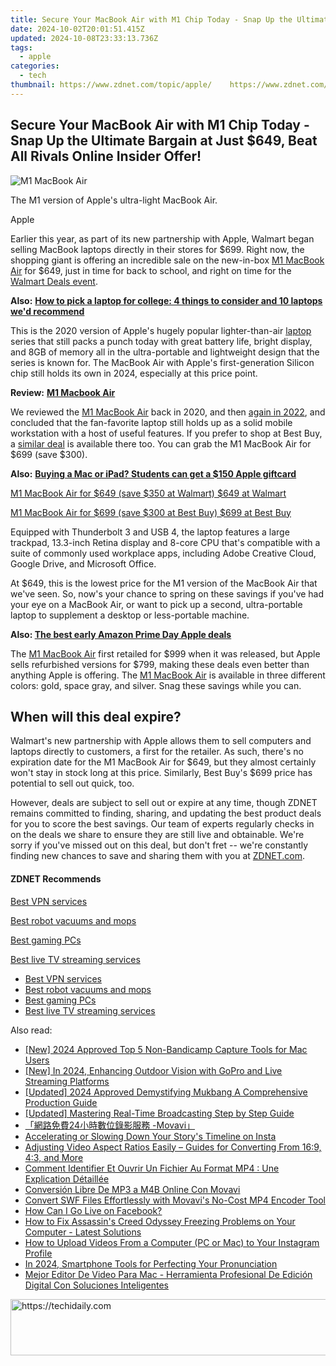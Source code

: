```yaml
---
title: Secure Your MacBook Air with M1 Chip Today - Snap Up the Ultimate Bargain at Just $649, Beat All Rivals Online | ZDNet's Insider Offer!
date: 2024-10-02T20:01:51.415Z
updated: 2024-10-08T23:33:13.736Z
tags:
  - apple
categories:
  - tech
thumbnail: https://www.zdnet.com/topic/apple/    https://www.zdnet.com/a/img/resize/de876f803c70fa7faab2882a85efc08654ee5f91/2023/10/11/df696a68-84d0-4ca4-9ab0-9de18ec84f4a/19.jpg?width=170&height=96&fit=crop&auto=webp
---
```


## Secure Your MacBook Air with M1 Chip Today - Snap Up the Ultimate Bargain at Just $649, Beat All Rivals Online  Insider Offer!

![M1 MacBook Air](https://www.zdnet.com/a/img/resize/4ef86063220800169094b55f296c42221ec55520/2024/07/09/c52cce93-26b2-4c56-beab-b13f10fb6761/apple-macbook-air-m1-prime-day.jpg?auto=webp&width=1280)

The M1 version of Apple's ultra-light MacBook Air.

Apple

Earlier this year, as part of its new partnership with Apple, Walmart began selling MacBook laptops directly in their stores for $699\. Right now, the shopping giant is offering an incredible sale on the new-in-box [M1 MacBook Air](https://goto.walmart.com/c/5597632/565706/9383?sharedid=zdnet&partnerpropertyid=1980086&u=https%3A%2F%2Fwww.walmart.com%2Fip%2FApple-MacBook-Air-13-3-inch-Laptop-Silver-M1-Chip-8GB-RAM-256GB-storage%2F609040889&subId1=zd-__COM_CLICK_ID__-dtp) for $649, just in time for back to school, and right on time for the [Walmart Deals event](https://www.zdnet.com/home-and-office/get-a-walmart-membership-for-half-off-right-now-heres-how/). 

**Also:** [**How to pick a laptop for college: 4 things to consider and 10 laptops we'd recommend**](https://www.zdnet.com/article/how-to-pick-a-laptop-for-college/)

This is the 2020 version of Apple's hugely popular lighter-than-air [laptop](https://www.zdnet.com/article/best-laptop/) series that still packs a punch today with great battery life, bright display, and 8GB of memory all in the ultra-portable and lightweight design that the series is known for. The MacBook Air with Apple's first-generation Silicon chip still holds its own in 2024, especially at this price point. 

**Review:** [**M1 Macbook Air**](https://www.zdnet.com/article/m1-macbook-air-long-term-review/)

We reviewed the [M1 MacBook Air](https://www.zdnet.com/video/m1-macbook-air-review-impressive-but-my-intel-macbook-pro-is-better/) back in 2020, and then [again in 2022](https://www.zdnet.com/article/m1-macbook-air-long-term-review/), and concluded that the fan-favorite laptop still holds up as a solid mobile workstation with a host of useful features. If you prefer to shop at Best Buy, a [similar deal](https://shop-links.co/link/?url=https%3A%2F%2Fwww.bestbuy.com%2Fsite%2Fmacbook-air-13-3-laptop-apple-m1-chip-8gb-memory-256gb-ssd-space-gray%2F5721600.p&publisher_slug=itechdaily19598&exclusive=1) is available there too. You can grab the M1 MacBook Air for $699 (save $300). 

**Also:** [**Buying a Mac or iPad? Students can get a $150 Apple giftcard**](https://www.zdnet.com/home-and-office/students-and-parents-buy-a-discounted-mac-or-ipad-and-get-a-150-apple-gift-card-heres-how/)

[M1 MacBook Air for $649 (save $350 at Walmart) $649 at Walmart](https://goto.walmart.com/c/159047/565706/9383?&sharedid=zdnet&partnerpropertyid=1980086&u=https%3A%2F%2Fwww.walmart.com%2Fip%2FApple-MacBook-Air-13-3-inch-Laptop-Space-Gray-M1-Chip-8GB-RAM-256GB-storage%2F609040889&subId1=zd-%5F%5FCOM%5FCLICK%5FID%5F%5F-dtp)

[M1 MacBook Air for $699 (save $300 at Best Buy) $699 at Best Buy](https://shop-links.co/link/?url=https%3A%2F%2Fwww.bestbuy.com%2Fsite%2Fmacbook-air-13-3-laptop-apple-m1-chip-8gb-memory-256gb-ssd-space-gray%2F5721600.p&publisher_slug=itechdaily19598&exclusive=1)

Equipped with Thunderbolt 3 and USB 4, the laptop features a large trackpad, 13.3-inch Retina display and 8-core CPU that's compatible with a suite of commonly used workplace apps, including Adobe Creative Cloud, Google Drive, and Microsoft Office.

At $649, this is the lowest price for the M1 version of the MacBook Air that we've seen. So, now's your chance to spring on these savings if you've had your eye on a MacBook Air, or want to pick up a second, ultra-portable laptop to supplement a desktop or less-portable machine. 

**Also: [The best early Amazon Prime Day Apple deals](https://www.zdnet.com/article/best-early-amazon-prime-day-apple-deals-2024/)** 

The [M1 MacBook Air](https://shop-links.co/link/?url=https%3A%2F%2Fwww.bestbuy.com%2Fsite%2Fmacbook-air-13-3-laptop-apple-m1-chip-8gb-memory-256gb-ssd-space-gray-space-gray%2F5721600.p%3FskuId%3D5721600&publisher_slug=itechdaily19598&exclusive=1) first retailed for $999 when it was released, but Apple sells refurbished versions for $799, making these deals even better than anything Apple is offering. The [M1 MacBook Air](https://goto.walmart.com/c/5597632/565706/9383?sharedid=zdnet&partnerpropertyid=1980086&u=https%3A%2F%2Fwww.walmart.com%2Fip%2FApple-MacBook-Air-13-3-inch-Laptop-Silver-M1-Chip-8GB-RAM-256GB-storage%2F609040889&subId1=zd-__COM_CLICK_ID__-dtp) is available in three different colors: gold, space gray, and silver. Snag these savings while you can. 

## When will this deal expire?

Walmart's new partnership with Apple allows them to sell computers and laptops directly to customers, a first for the retailer. As such, there's no expiration date for the M1 MacBook Air for $649, but they almost certainly won't stay in stock long at this price. Similarly, Best Buy's $699 price has potential to sell out quick, too. 

However, deals are subject to sell out or expire at any time, though ZDNET remains committed to finding, sharing, and updating the best product deals for you to score the best savings. Our team of experts regularly checks in on the deals we share to ensure they are still live and obtainable. We're sorry if you've missed out on this deal, but don't fret -- we're constantly finding new chances to save and sharing them with you at [ZDNET.com](https://www.zdnet.com/). 

#### **ZDNET** Recommends

[Best VPN services](https://www.zdnet.com/article/best-vpn/ "Best VPN services")

[Best robot vacuums and mops](https://www.zdnet.com/article/best-robot-vacuum-mop/ "Best robot vacuums and mops")

[Best gaming PCs](https://www.zdnet.com/article/best-gaming-pc/ "Best gaming PCs")

[Best live TV streaming services](https://www.zdnet.com/article/best-live-tv-streaming-service/ "Best live TV streaming services")

* [Best VPN services](https://www.zdnet.com/article/best-vpn/ "Best VPN services")
* [Best robot vacuums and mops](https://www.zdnet.com/article/best-robot-vacuum-mop/ "Best robot vacuums and mops")
* [Best gaming PCs](https://www.zdnet.com/article/best-gaming-pc/ "Best gaming PCs")
* [Best live TV streaming services](https://www.zdnet.com/article/best-live-tv-streaming-service/ "Best live TV streaming services")

<ins class="adsbygoogle"
     style="display:block"
     data-ad-format="autorelaxed"
     data-ad-client="ca-pub-7571918770474297"
     data-ad-slot="1223367746"></ins>

<ins class="adsbygoogle"
     style="display:block"
     data-ad-client="ca-pub-7571918770474297"
     data-ad-slot="8358498916"
     data-ad-format="auto"
     data-full-width-responsive="true"></ins>

<span class="atpl-alsoreadstyle">Also read:</span>
<div><ul>
<li><a href="https://screen-mirroring-recording.techidaily.com/new-2024-approved-top-5-non-bandicamp-capture-tools-for-mac-users/"><u>[New] 2024 Approved Top 5 Non-Bandicamp Capture Tools for Mac Users</u></a></li>
<li><a href="https://facebook-video-files.techidaily.com/new-in-2024-enhancing-outdoor-vision-with-gopro-and-live-streaming-platforms/"><u>[New] In 2024, Enhancing Outdoor Vision with GoPro and Live Streaming Platforms</u></a></li>
<li><a href="https://facebook-record-videos.techidaily.com/updated-2024-approved-demystifying-mukbang-a-comprehensive-production-guide/"><u>[Updated] 2024 Approved Demystifying Mukbang A Comprehensive Production Guide</u></a></li>
<li><a href="https://fox-http.techidaily.com/updated-mastering-real-time-broadcasting-step-by-step-guide/"><u>[Updated] Mastering Real-Time Broadcasting Step by Step Guide</u></a></li>
<li><a href="https://some-tips.techidaily.com/24-movavi/"><u>「網路免費24小時數位錄影服務 -Movavi」</u></a></li>
<li><a href="https://article-files.techidaily.com/accelerating-or-slowing-down-your-storys-timeline-on-insta/"><u>Accelerating or Slowing Down Your Story's Timeline on Insta</u></a></li>
<li><a href="https://some-tips.techidaily.com/adjusting-video-aspect-ratios-easily-guides-for-converting-from-169-43-and-more/"><u>Adjusting Video Aspect Ratios Easily – Guides for Converting From 16:9, 4:3, and More</u></a></li>
<li><a href="https://some-tips.techidaily.com/comment-identifier-et-ouvrir-un-fichier-au-format-mp4-une-explication-detaillee/"><u>Comment Identifier Et Ouvrir Un Fichier Au Format MP4 : Une Explication Détaillée</u></a></li>
<li><a href="https://some-tips.techidaily.com/conversion-libre-de-mp3-a-m4b-online-con-movavi/"><u>Conversión Libre De MP3 a M4B Online Con Movavi</u></a></li>
<li><a href="https://some-tips.techidaily.com/convert-swf-files-effortlessly-with-movavis-no-cost-mp4-encoder-tool/"><u>Convert SWF Files Effortlessly with Movavi's No-Cost MP4 Encoder Tool</u></a></li>
<li><a href="https://facebook-clips.techidaily.com/how-can-i-go-live-on-facebook/"><u>How Can I Go Live on Facebook?</u></a></li>
<li><a href="https://win-blog.techidaily.com/how-to-fix-assassins-creed-odyssey-freezing-problems-on-your-computer-latest-solutions/"><u>How to Fix Assassin's Creed Odyssey Freezing Problems on Your Computer - Latest Solutions</u></a></li>
<li><a href="https://some-tips.techidaily.com/how-to-upload-videos-from-a-computer-pc-or-mac-to-your-instagram-profile/"><u>How to Upload Videos From a Computer (PC or Mac) to Your Instagram Profile</u></a></li>
<li><a href="https://screen-sharing-recording.techidaily.com/in-2024-smartphone-tools-for-perfecting-your-pronunciation/"><u>In 2024, Smartphone Tools for Perfecting Your Pronunciation</u></a></li>
<li><a href="https://some-tips.techidaily.com/mejor-editor-de-video-para-mac-herramienta-profesional-de-edicion-digital-con-soluciones-inteligentes/"><u>Mejor Editor De Video Para Mac - Herramienta Profesional De Edición Digital Con Soluciones Inteligentes</u></a></li>
</ul></div>

<!-- affiliate ads begin -->
<a href="https://ephamedtechinc.pxf.io/c/5597632/2126492/26400" target="_top" id="2126492">
  <img src="//a.impactradius-go.com/display-ad/26400-2126492" border="0" alt="https://techidaily.com" width="640" height="90"/>
</a>
<img height="0" width="0" src="https://ephamedtechinc.pxf.io/i/5597632/2126492/26400" style="position:absolute;visibility:hidden;" border="0" />
<!-- affiliate ads end -->

